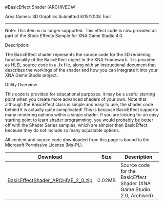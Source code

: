 #BasicEffect Shader (ARCHIVED)#

Area
Games: 3D Graphics
Submitted
8/15/2008
Tool

---

Note: This item is no longer supported. This effect code is now provided as part of the Stock Effects Sample for XNA Game Studio 4.0.


Description:

The BasicEffect shader represents the source code for the 3D rendering functionality of the BasicEffect object in the XNA Framework. It is provided as HLSL source code in a .fx file, along with an instructional document that describes the workings of the shader and how you can integrate it into your XNA Game Studio project.

Utility Overview

This code is provided for educational purposes. It may be a useful starting point when you create more advanced shaders of your own. Note that although the BasicEffect class is simple and easy to use, the shader code behind it is actually quite complicated! This is because BasicEffect supports many rendering options within a single shader. If you are looking for an easy starting point to learn shader programming, you would probably be better off with the Shader Series samples, which are simpler than BasicEffect because they do not include so many adjustable options.


All content and source code downloaded from this page is bound to the Microsoft Permissive License (Ms-PL).

Download | Size | Description
---|---|---|
[BasicEffectShader_ARCHIVE_2_0.zip](https://github.com/kniEngine/XNAGameStudio/blob/master/Samples/BasicEffectShader_ARCHIVE_2_0.zip?raw=true) | 0.02MB | Source code for the BasicEffect Shader (XNA Game Studio 2.0, Archived). 